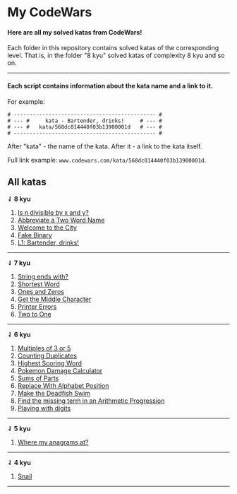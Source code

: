 # My CodeWars 

#### Here are all my solved katas from CodeWars!

Each folder in this repository contains solved katas of the corresponding level. That is, in the folder "8 kyu" solved katas of complexity 8 kyu and so on.

<hr>

#### Each script contains information about the kata name and a link to it.
For example:

```
# --------------------------------------------- #
# --- #     kata - Bartender, drinks!     # --- #
# --- #   kata/568dc014440f03b13900001d   # --- #
# --------------------------------------------- #
```

After "kata" - the name of the kata. After it - a link to the kata itself.

Full link example: ```www.codewars.com/kata/568dc014440f03b13900001d```.

## All katas
**⇃ 8 kyu**

1. [Is n divisible by x and y?](https://www.codewars.com/kata/5545f109004975ea66000086)
2. [Abbreviate a Two Word Name](https://www.codewars.com/kata/57eadb7ecd143f4c9c0000a3)
3. [Welcome to the City](https://www.codewars.com/kata/5302d846be2a9189af0001e4)
4. [Fake Binary](https://www.codewars.com/kata/57eae65a4321032ce000002d)
5. [L1: Bartender, drinks!](https://www.codewars.com/kata/568dc014440f03b13900001d)

<hr>

**⇃ 7 kyu**

1. [String ends with?](https://www.codewars.com/kata/51f2d1cafc9c0f745c00037d)
2. [Shortest Word](https://www.codewars.com/kata/57cebe1dc6fdc20c57000ac9)
3. [Ones and Zeros](https://www.codewars.com/kata/578553c3a1b8d5c40300037c)
4. [Get the Middle Character](https://www.codewars.com/kata/56747fd5cb988479af000028)
5. [Printer Errors](https://www.codewars.com/kata/56541980fa08ab47a0000040)
6. [Two to One](https://www.codewars.com/kata/5656b6906de340bd1b0000ac)

<hr>

**⇃ 6 kyu**

1. [Multiples of 3 or 5](https://www.codewars.com/kata/514b92a657cdc65150000006)
2. [Counting Duplicates](https://www.codewars.com/kata/54bf1c2cd5b56cc47f0007a1)
3. [Highest Scoring Word](https://www.codewars.com/kata/57eb8fcdf670e99d9b000272)
4. [Pokemon Damage Calculator](https://www.codewars.com/kata/536e9a7973130a06eb000e9f)
5. [Sums of Parts](https://www.codewars.com/kata/5ce399e0047a45001c853c2b)
6. [Replace With Alphabet Position](https://www.codewars.com/kata/5ce399e0047a45001c853c2b)
7. [Make the Deadfish Swim](https://www.codewars.com/kata/51e0007c1f9378fa810002a9)
8. [Find the missing term in an Arithmetic Progression](https://www.codewars.com/kata/52de553ebb55d1fca3000371)
9. [Playing with digits](https://www.codewars.com/kata/5552101f47fc5178b1000050)

<hr>

**⇃ 5 kyu**

1. [Where my anagrams at?](https://www.codewars.com/kata/523a86aa4230ebb5420001e1)

<hr>

**⇃ 4 kyu**

1. [Snail](https://www.codewars.com/kata/521c2db8ddc89b9b7a0000c1)

<hr>
